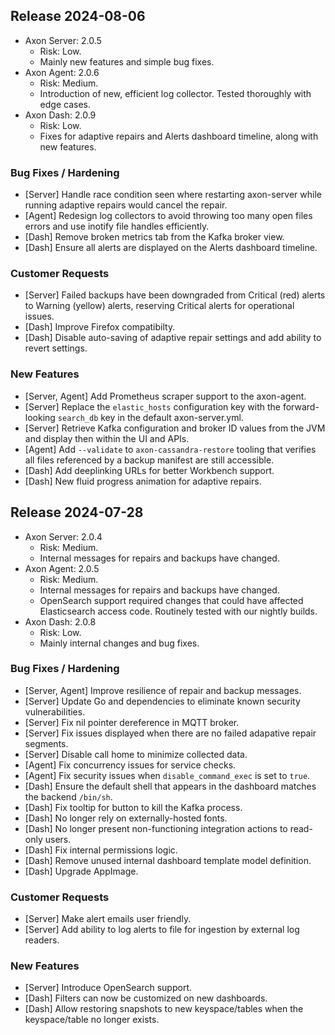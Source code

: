 ## Release 2024-08-06

* Axon Server: 2.0.5
    * Risk: Low.
    * Mainly new features and simple bug fixes.
* Axon Agent: 2.0.6
    * Risk: Medium.
    * Introduction of new, efficient log collector. Tested thoroughly with edge cases.
* Axon Dash: 2.0.9
    * Risk: Low.
    * Fixes for adaptive repairs and Alerts dashboard timeline, along with new features.

### Bug Fixes / Hardening

* [Server] Handle race condition seen where restarting axon-server while running adaptive repairs would cancel the repair.
* [Agent] Redesign log collectors to avoid throwing too many open files errors and use inotify file handles efficiently.
* [Dash] Remove broken metrics tab from the Kafka broker view.
* [Dash] Ensure all alerts are displayed on the Alerts dashboard timeline.

### Customer Requests

* [Server] Failed backups have been downgraded from Critical (red) alerts to Warning (yellow) alerts, reserving Critical alerts for operational issues.
* [Dash] Improve Firefox compatibilty.
* [Dash] Disable auto-saving of adaptive repair settings and add ability to revert settings.

### New Features

* [Server, Agent] Add Prometheus scraper support to the axon-agent.
* [Server] Replace the `elastic_hosts` configuration key with the forward-looking `search_db` key in the default axon-server.yml.
* [Server] Retrieve Kafka configuration and broker ID values from the JVM and display then within the UI and APIs.
* [Agent] Add `--validate` to `axon-cassandra-restore` tooling that verifies all files referenced by a backup manifest are still accessible.
* [Dash] Add deeplinking URLs for better Workbench support.
* [Dash] New fluid progress animation for adaptive repairs.

## Release 2024-07-28

* Axon Server: 2.0.4
    * Risk: Medium.
    * Internal messages for repairs and backups have changed.
* Axon Agent: 2.0.5
    * Risk: Medium.
    * Internal messages for repairs and backups have changed.
    * OpenSearch support required changes that could have affected Elasticsearch access
      code. Routinely tested with our nightly builds.
* Axon Dash: 2.0.8
    * Risk: Low.
    * Mainly internal changes and bug fixes.

### Bug Fixes / Hardening

* [Server, Agent] Improve resilience of repair and backup messages.
* [Server] Update Go and dependencies to eliminate known security vulnerabilities.
* [Server] Fix nil pointer dereference in MQTT broker.
* [Server] Fix issues displayed when there are no failed adapative repair segments.
* [Server] Disable call home to minimize collected data.
* [Agent] Fix concurrency issues for service checks.
* [Agent] Fix security issues when `disable_command_exec` is set to `true`.
* [Dash] Ensure the default shell that appears in the dashboard matches the backend `/bin/sh`.
* [Dash] Fix tooltip for button to kill the Kafka process.
* [Dash] No longer rely on externally-hosted fonts.
* [Dash] No longer present non-functioning integration actions to read-only users.
* [Dash] Fix internal permissions logic.
* [Dash] Remove unused internal dashboard template model definition.
* [Dash] Upgrade AppImage.

### Customer Requests

* [Server] Make alert emails user friendly.
* [Server] Add ability to log alerts to file for ingestion by external log readers.

### New Features

* [Server] Introduce OpenSearch support.
* [Dash] Filters can now be customized on new dashboards.
* [Dash] Allow restoring snapshots to new keyspace/tables when the keyspace/table no longer exists.